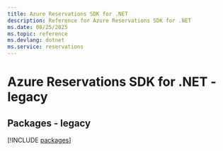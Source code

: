 ```yaml
---
title: Azure Reservations SDK for .NET
description: Reference for Azure Reservations SDK for .NET
ms.date: 08/25/2025
ms.topic: reference
ms.devlang: dotnet
ms.service: reservations
---
```

# Azure Reservations SDK for .NET - legacy
## Packages - legacy
[!INCLUDE [packages](reservations-index.md)]